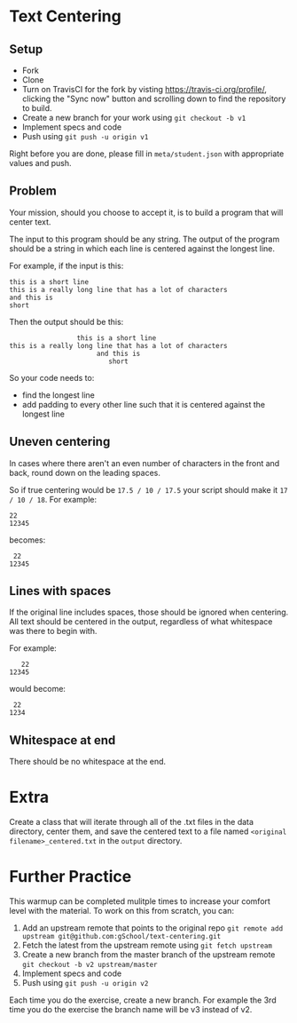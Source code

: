 # Text Centering

## Setup

* Fork
* Clone
* Turn on TravisCI for the fork by
  visting https://travis-ci.org/profile/<github user name>, clicking the "Sync now" button
  and scrolling down to find the repository to build.
* Create a new branch for your work using `git checkout -b v1`
* Implement specs and code
* Push using `git push -u origin v1`

Right before you are done, please fill in `meta/student.json` with appropriate values and push.

## Problem

Your mission, should you choose to accept it, is to build a program that will center text.

The input to this program should be any string.  The output of the program should be a string in which each line is
 centered against the longest line.

For example, if the input is this:

```
this is a short line
this is a really long line that has a lot of characters
and this is
short
```

Then the output should be this:

```
                 this is a short line
this is a really long line that has a lot of characters
                      and this is
                         short
```

So your code needs to:

* find the longest line
* add padding to every other line such that it is centered against the longest line

## Uneven centering

In cases where there aren't an even number of characters in the front and back, round down on the leading spaces.

So if true centering would be `17.5 / 10 / 17.5` your script should make it `17 / 10 / 18`.  For example:

```
22
12345
```

becomes:

```
 22
12345
```

## Lines with spaces

If the original line includes spaces, those should be ignored when centering.  All text should be centered in the output,
regardless of what whitespace was there to begin with.

For example:

```
   22
12345
```

would become:

```
 22
1234
```

## Whitespace at end

There should be no whitespace at the end.

# Extra

Create a class that will iterate through all of the .txt files in the data directory, center them, and save the
centered text to a file named `<original filename>_centered.txt` in the `output` directory.

# Further Practice

This warmup can be completed mulitple times to increase your comfort level with the material.
To work on this from scratch, you can:

1. Add an upstream remote that points to the original repo `git remote add upstream git@github.com:gSchool/text-centering.git`
1. Fetch the latest from the upstream remote using `git fetch upstream`
1. Create a new branch from the master branch of the upstream remote `git checkout -b v2 upstream/master`
1. Implement specs and code
1. Push using `git push -u origin v2`

Each time you do the exercise, create a new branch. For example the 3rd time you do the exercise the branch
name will be v3 instead of v2.
